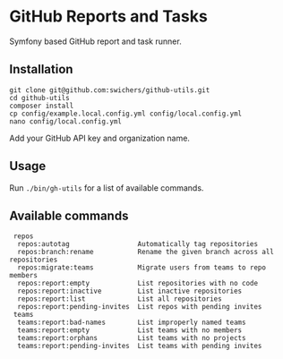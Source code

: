 # GitHub Reports and Tasks

Symfony based GitHub report and task runner.

## Installation

```
git clone git@github.com:swichers/github-utils.git
cd github-utils
composer install
cp config/example.local.config.yml config/local.config.yml
nano config/local.config.yml
```

Add your GitHub API key and organization name.

## Usage

Run `./bin/gh-utils` for a list of available commands.

## Available commands
```
 repos
  repos:autotag                 Automatically tag repositories
  repos:branch:rename           Rename the given branch across all repositories
  repos:migrate:teams           Migrate users from teams to repo members
  repos:report:empty            List repositories with no code
  repos:report:inactive         List inactive repositories
  repos:report:list             List all repositories
  repos:report:pending-invites  List repos with pending invites
 teams
  teams:report:bad-names        List improperly named teams
  teams:report:empty            List teams with no members
  teams:report:orphans          List teams with no projects
  teams:report:pending-invites  List teams with pending invites
```
